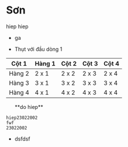 # Sơn
hiep
hiep
- ga
<ul><li>Thụt với đầu dòng 1</li></ul>
          
| Cột 1| Hàng 1 | Cột 2 | Cột 3| Cột 4 |
|---|---|---|---|---|
| Hàng 2 | 2 x 1 | 2 x 2 | 2 x 3 | 2 x 4 |
| Hàng 3 | 3 x 1 | 3 x 2 | 3 x 3 | 3 x 4 |
| Hàng 4 | 4 x 1 | 4 x 2 | 4 x 3 | 4 x 4 |

<ul>**do hiep**</ul>

```
hiep23022002
fwf
23022002
```
<ul>
          <li>dsfdsf</li>
</ul>  
